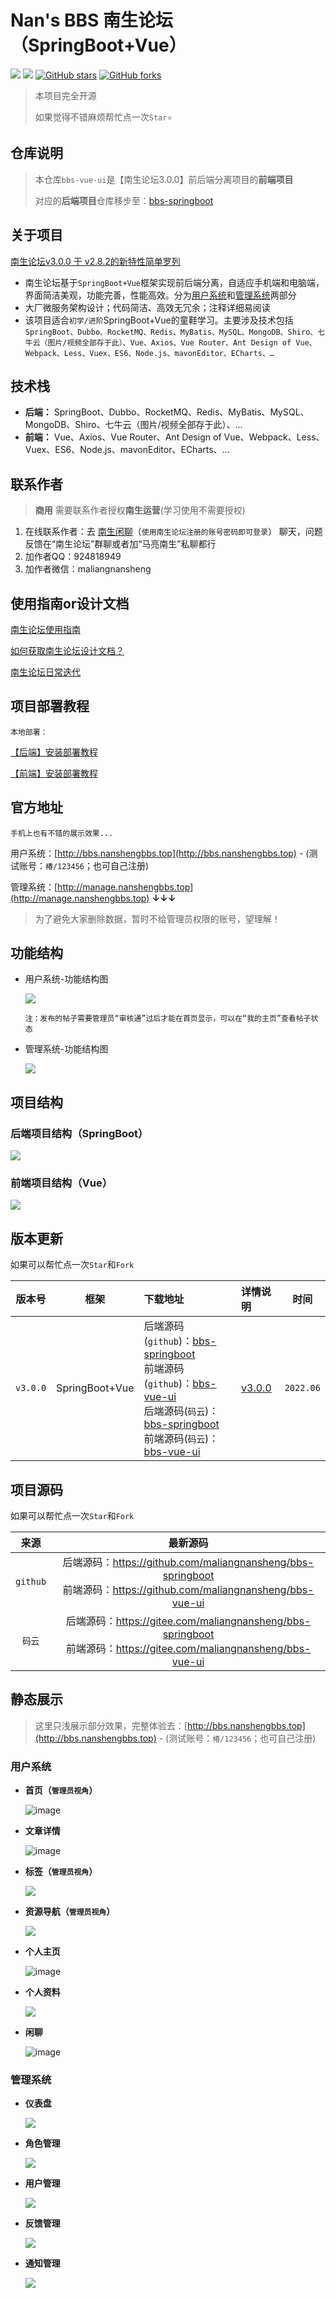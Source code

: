 # Nan's BBS 南生论坛（SpringBoot+Vue）

[![](https://img.shields.io/badge/Author-马亮南生-orange.svg)](http://blog.nanshengbbs.top/)
[![](https://img.shields.io/badge/version-3.0.0-brightgreen.svg)](https://github.com/maliangnansheng/bbs-vue-ui)
[![GitHub stars](https://img.shields.io/github/stars/maliangnansheng/bbs-vue-ui.svg?style=social&label=Stars)](https://github.com/maliangnansheng/bbs-vue-ui)
[![GitHub forks](https://img.shields.io/github/forks/maliangnansheng/bbs-vue-ui.svg?style=social&label=Fork)](https://github.com/maliangnansheng/bbs-vue-ui)

> 本项目完全开源
>
> 如果觉得不错麻烦帮忙点一次`Star⭐️`

## 仓库说明

> 本仓库`bbs-vue-ui`是【南生论坛3.0.0】前后端分离项目的**前端项目**
>
> 对应的**后端项目**仓库移步至：[bbs-springboot](https://github.com/maliangnansheng/bbs-springboot)

## 关于项目

[南生论坛v3.0.0 于 v2.8.2的新特性简单罗列](http://bbs.nanshengbbs.top/detail/40)
- 南生论坛基于`SpringBoot+Vue`框架实现前后端分离，自适应手机端和电脑端，界面简洁美观，功能完善，性能高效。分为[用户系统](http://bbs.nanshengbbs.top)和[管理系统](http://manage.nanshengbbs.top)两部分
- 大厂微服务架构设计；代码简洁、高效无冗余；注释详细易阅读
- 该项目适合`初学/进阶`SpringBoot+Vue的童鞋学习。主要涉及技术包括`SpringBoot、Dubbo、RocketMQ、Redis、MyBatis、MySQL、MongoDB、Shiro、七牛云（图片/视频全部存于此）、Vue、Axios、Vue Router、Ant Design of Vue、Webpack、Less、Vuex、ES6、Node.js、mavonEditor、ECharts、…`  

## 技术栈

- **后端：**
  SpringBoot、Dubbo、RocketMQ、Redis、MyBatis、MySQL、MongoDB、Shiro、七牛云（图片/视频全部存于此）、...
- **前端：**
  Vue、Axios、Vue Router、Ant Design of Vue、Webpack、Less、Vuex、ES6、Node.js、mavonEditor、ECharts、...

## 联系作者
> **商用** 需要联系作者授权**南生运营**(学习使用不需要授权)
1. 在线联系作者：去 [南生闲聊](http://chat.nanshengbbs.top/)（`使用南生论坛注册的账号密码即可登录`） 聊天，问题反馈在“南生论坛”群聊或者加“马亮南生”私聊都行
2. 加作者QQ：924818949
3. 加作者微信：maliangnansheng

## 使用指南or设计文档
[南生论坛使用指南](https://www.bilibili.com/video/BV1he4y1C7rk?share_source=copy_web&vd_source=1f88041e3a02d90ecf98d311908d3d8b)

[如何获取南生论坛设计文档？](http://bbs.nanshengbbs.top/detail/76)

[南生论坛日常迭代](http://bbs.nanshengbbs.top/detail/122)

## 项目部署教程

`本地部署：`

[【后端】安装部署教程](http://bbs.nanshengbbs.top/detail/44)

[【前端】安装部署教程](http://bbs.nanshengbbs.top/detail/45)

## 官方地址

`手机上也有不错的展示效果...`

用户系统：[http://bbs.nanshengbbs.top](http://bbs.nanshengbbs.top) - (测试账号：`椿/123456`；也可自己注册)

管理系统：[http://manage.nanshengbbs.top](http://manage.nanshengbbs.top)    **↓↓↓**

> 为了避免大家删除数据，暂时不给管理员权限的账号，望理解！

## 功能结构

- 用户系统-功能结构图

  ![](http://76.nanshengbbs.top/%E5%8D%97%E7%94%9F%E8%AE%BA%E5%9D%9B%E5%8A%9F%E8%83%BD%E7%BB%93%E6%9E%84%E5%9B%BE002.png)

  `注：发布的帖子需要管理员“审核通”过后才能在首页显示，可以在“我的主页”查看帖子状态`

- 管理系统-功能结构图

  ![](http://76.nanshengbbs.top/%E5%8D%97%E7%94%9F%E8%BF%90%E8%90%A5%E5%8A%9F%E8%83%BD%E7%BB%93%E6%9E%84%E5%9B%BE002.png)

## 项目结构

### 后端项目结构（SpringBoot）

![](http://76.nanshengbbs.top/%E5%AE%89%E8%A3%85%E9%83%A8%E7%BD%B2%E6%95%99%E7%A8%8B/idea002.png)

### 前端项目结构（Vue）

![](http://76.nanshengbbs.top/%E5%AE%89%E8%A3%85%E9%83%A8%E7%BD%B2%E6%95%99%E7%A8%8B/idea012.png)

## 版本更新

如果可以帮忙点一次`Star`和`Fork`

|  版本号  | 框架           | 下载地址                                                     | 详情说明                                       |   时间    |
| :------: | -------------- | :----------------------------------------------------------- | :--------------------------------------------- | :-------: |
| `v3.0.0` | SpringBoot+Vue | 后端源码(`github`)：[bbs-springboot](https://github.com/maliangnansheng/bbs-springboot)<br/>前端源码(`github`)：[bbs-vue-ui](https://github.com/maliangnansheng/bbs-vue-ui)<br/>后端源码(`码云`)：[bbs-springboot](https://gitee.com/maliangnansheng/bbs-springboot)<br/>前端源码(`码云`)：[bbs-vue-ui](https://gitee.com/maliangnansheng/bbs-vue-ui) | [v3.0.0](http://bbs.nanshengbbs.top/detail/40) | `2022.06` |

## 项目源码

如果可以帮忙点一次`Star`和`Fork`

|   来源   |                           最新源码                           |
| :------: | :----------------------------------------------------------: |
| `github` | 后端源码：<https://github.com/maliangnansheng/bbs-springboot><br>前端源码：<https://github.com/maliangnansheng/bbs-vue-ui> |
|  `码云`  | 后端源码：<https://gitee.com/maliangnansheng/bbs-springboot><br/>前端源码：<https://gitee.com/maliangnansheng/bbs-vue-ui> |

## 静态展示
> 这里只浅展示部分效果，完整体验去：[http://bbs.nanshengbbs.top](http://bbs.nanshengbbs.top) - (测试账号：`椿/123456`；也可自己注册)

### 用户系统

- **首页（`管理员视角`）**

  ![image](http://76.nanshengbbs.top/ns-bbs-home-admin3.png)

- **文章详情**

  ![image](http://76.nanshengbbs.top/ns-bbs-article.png)

- **标签（`管理员视角`）**

  ![](http://76.nanshengbbs.top/ns-bbs-label.png)
 
- **资源导航（`管理员视角`）**

  ![](http://76.nanshengbbs.top/ns-bbs-resource.png)

- **个人主页**

  ![image](http://76.nanshengbbs.top/ns-bbs-homepage.png)

- **个人资料**

  ![](http://76.nanshengbbs.top/ns-bbs-personalinfo.png)

- **闲聊**

  ![image](http://76.nanshengbbs.top/ns-chat.png)


### 管理系统

- **仪表盘**

  ![](http://76.nanshengbbs.top/ns-manage-dashboard1.png)

- **角色管理**

  ![](http://76.nanshengbbs.top/ns-manage-role.png)

- **用户管理**

  ![](http://76.nanshengbbs.top/ns-manage-user.png)

- **反馈管理**

  ![](http://76.nanshengbbs.top/ns-manage-feedback.png)
  
- **通知管理**

  ![](http://76.nanshengbbs.top/ns-manage-notify.png)
